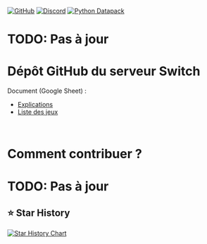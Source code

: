 
[![GitHub](https://img.shields.io/github/v/release/Paralya/Switch?logo=github&label=GitHub)](https://github.com/Paralya/Switch/releases/latest)
[![Discord](https://img.shields.io/discord/1216400498488377467?label=Discord&logo=discord)](https://discord.gg/anxzu6rA9F)
[![Python Datapack](https://img.shields.io/github/v/release/Stoupy51/python_datapack?logo=github&label=Python%20Datapack)](https://github.com/Stoupy51/PythonDatapackTemplate)

# TODO: Pas à jour

# Dépôt GitHub du serveur Switch

Document (Google Sheet) :
- [Explications](https://docs.google.com/spreadsheets/d/1p8txd9e-WH-t7zdegMFMGXVKa1qQa2WFIVKO3CeP65c/edit#gid=2076353036)
- [Liste des jeux](https://docs.google.com/spreadsheets/d/1p8txd9e-WH-t7zdegMFMGXVKa1qQa2WFIVKO3CeP65c/edit#gid=919232064)

<br>

# Comment contribuer ?
# TODO: Pas à jour

## ⭐ Star History

<a href="https://star-history.com/#Stoupy51/Switch&Date">
 <picture>
   <source media="(prefers-color-scheme: dark)" srcset="https://api.star-history.com/svg?repos=Stoupy51/Switch&type=Date&theme=dark" />
   <source media="(prefers-color-scheme: light)" srcset="https://api.star-history.com/svg?repos=Stoupy51/Switch&type=Date" />
   <img alt="Star History Chart" src="https://api.star-history.com/svg?repos=Stoupy51/Switch&type=Date" />
 </picture>
</a>

